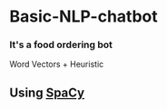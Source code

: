 # Basic-NLP-chatbot

### It's a food ordering bot 
Word Vectors + Heuristic 

## Using [SpaCy](https://github.com/explosion/spaCy)
